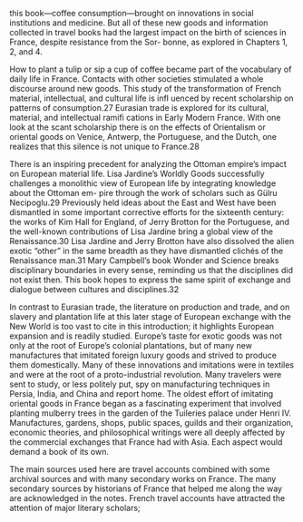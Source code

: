 this book—coffee consumption—brought on innovations in social institutions and medicine. But all of these new goods and information collected in travel books had  the largest impact on the birth of sciences in France, despite resistance from the Sor- bonne, as explored in Chapters 1, 2, and 4.

How to plant a tulip or sip a cup of coffee became part of the vocabulary of daily life in France. Contacts with other societies stimulated a whole discourse around new goods. This study of the transformation of French material, intellectual, and cultural life is infl uenced by recent scholarship on patterns of consumption.27 Eurasian trade is explored for its cultural, material, and intellectual ramifi cations in Early Modern France. With one look at the scant scholarship there is on the effects of Orientalism or oriental goods on Venice, Antwerp, the Portuguese, and the Dutch, one realizes that this silence is not unique to France.28

There is an inspiring precedent for analyzing the Ottoman empire’s impact on European material life. Lisa Jardine’s Worldly Goods successfully challenges a  monolithic view of European life by integrating knowledge about the Ottoman em- pire through the work of scholars such as Gülru Necipoglu.29 Previously held ideas  about the East and West have been dismantled in some important corrective efforts for the sixteenth century: the works of Kim Hall for England, of Jerry Brotton for the Portuguese, and the well-known contributions of Lisa Jardine bring a global view of the Renaissance.30 Lisa Jardine and Jerry Brotton have also dissolved the alien exotic “other” in the same breadth as they have dismantled clichés of the Renaissance man.31 Mary Campbell’s book Wonder and Science breaks disciplinary boundaries in every sense, reminding us that the disciplines did not exist then. This book hopes to express the same spirit of exchange and dialogue between cultures and disciplines.32

In contrast to Eurasian trade, the literature on production and trade, and on slavery and plantation life at this later stage of European exchange with the New World is too vast to cite in this introduction; it highlights European expansion and is readily studied. Europe’s taste for exotic goods was not only at the root of Europe’s colonial plantations, but of many new manufactures that imitated foreign luxury goods and strived to produce them domestically. Many of these innovations and imitations were in textiles and were at the root of a proto-industrial revolution. Many travelers were sent to study, or less politely put, spy on manufacturing techniques in Persia, India, and China and report home. The oldest effort of imitating oriental goods in France began as a fascinating experiment that involved planting mulberry trees in the garden of the Tuileries palace under Henri IV. Manufactures, gardens, shops, public spaces, guilds and their organization, economic theories, and philosophical writings were all deeply affected by the commercial exchanges that France had with Asia. Each aspect would demand a book of its own.

The main sources used here are travel accounts combined with some archival sources and with many secondary works on France. The many secondary sources by historians of France that helped me along the way are acknowledged in the notes. French travel accounts have attracted the attention of major literary scholars;
